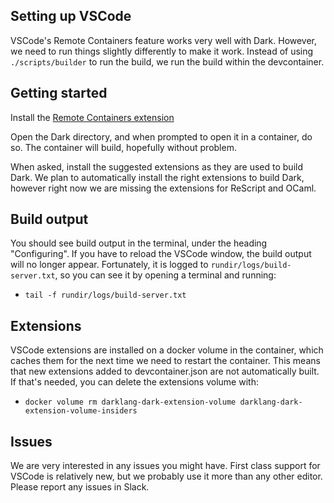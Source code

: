 ## Setting up VSCode

VSCode's Remote Containers feature works very well with Dark. However, we need
to run things slightly differently to make it work. Instead of using
`./scripts/builder` to run the build, we run the build within the devcontainer.

## Getting started

Install the [Remote Containers extension](https://marketplace.visualstudio.com/items?itemName=ms-vscode-remote.remote-containers)

Open the Dark directory, and when prompted to open it in a container, do so.
The container will build, hopefully without problem.

When asked, install the suggested extensions as they are used to build Dark. We
plan to automatically install the right extensions to build Dark, however right
now we are missing the extensions for ReScript and OCaml.

## Build output

You should see build output in the terminal, under the heading "Configuring".
If you have to reload the VSCode window, the build output will no longer
appear. Fortunately, it is logged to `rundir/logs/build-server.txt`, so you can
see it by opening a terminal and running:

- `tail -f rundir/logs/build-server.txt`

## Extensions

VSCode extensions are installed on a docker volume in the container, which caches them for the next time we need to restart the container. This means that new extensions added to devcontainer.json are not automatically built. If that's needed, you can delete the extensions volume with:

- `docker volume rm darklang-dark-extension-volume darklang-dark-extension-volume-insiders`

## Issues

We are very interested in any issues you might have. First class support for
VSCode is relatively new, but we probably use it more than any other editor.
Please report any issues in Slack.

